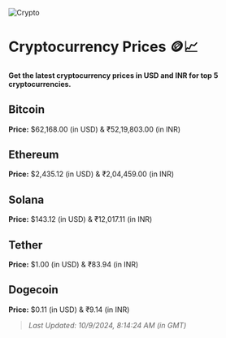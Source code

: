 
![Crypto](https://www.techguide.com.au/wp-content/uploads/2020/11/crypto3.jpeg)

# Cryptocurrency Prices 🪙📈

#### Get the latest cryptocurrency prices in USD and INR for top 5 cryptocurrencies.

## Bitcoin

**Price:** $62,168.00 (in USD) & ₹52,19,803.00 (in INR)

## Ethereum

**Price:** $2,435.12 (in USD) & ₹2,04,459.00 (in INR)

## Solana

**Price:** $143.12 (in USD) & ₹12,017.11 (in INR)

## Tether

**Price:** $1.00 (in USD) & ₹83.94 (in INR)

## Dogecoin

**Price:** $0.11 (in USD) & ₹9.14 (in INR)

> _Last Updated: 10/9/2024, 8:14:24 AM (in GMT)_
